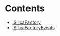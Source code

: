 

# Contents
- [ISilicaFactory](ISilicaFactory.sol/interface.ISilicaFactory.md)
- [ISilicaFactoryEvents](ISilicaFactoryEvents.sol/interface.ISilicaFactoryEvents.md)
